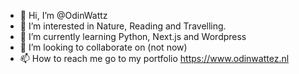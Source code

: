 - 👋 Hi, I’m @OdinWattz
- 👀 I’m interested in Nature, Reading and Travelling.
- 🌱 I’m currently learning Python, Next.js and Wordpress
- 💞️ I’m looking to collaborate on (not now)
- 📫 How to reach me go to my portfolio https://www.odinwattez.nl

<!---
OdinWattz/OdinWattz is a ✨ special ✨ repository because its `README.md` (this file) appears on your GitHub profile.
You can click the Preview link to take a look at your changes.
--->
